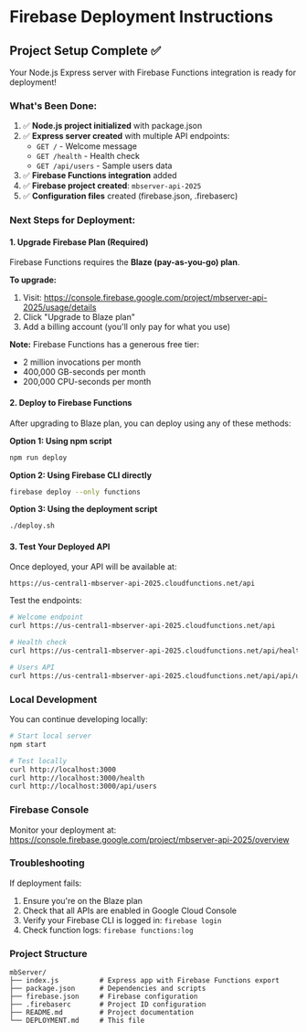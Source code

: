 # Firebase Deployment Instructions

## Project Setup Complete ✅

Your Node.js Express server with Firebase Functions integration is ready for deployment!

### What's Been Done:

1. ✅ **Node.js project initialized** with package.json
2. ✅ **Express server created** with multiple API endpoints:
   - `GET /` - Welcome message
   - `GET /health` - Health check
   - `GET /api/users` - Sample users data
3. ✅ **Firebase Functions integration** added
4. ✅ **Firebase project created**: `mbserver-api-2025`
5. ✅ **Configuration files** created (firebase.json, .firebaserc)

### Next Steps for Deployment:

#### 1. Upgrade Firebase Plan (Required)

Firebase Functions requires the **Blaze (pay-as-you-go) plan**. 

**To upgrade:**
1. Visit: https://console.firebase.google.com/project/mbserver-api-2025/usage/details
2. Click "Upgrade to Blaze plan"
3. Add a billing account (you'll only pay for what you use)

**Note:** Firebase Functions has a generous free tier:
- 2 million invocations per month
- 400,000 GB-seconds per month
- 200,000 CPU-seconds per month

#### 2. Deploy to Firebase Functions

After upgrading to Blaze plan, you can deploy using any of these methods:

**Option 1: Using npm script**
```bash
npm run deploy
```

**Option 2: Using Firebase CLI directly**
```bash
firebase deploy --only functions
```

**Option 3: Using the deployment script**
```bash
./deploy.sh
```

#### 3. Test Your Deployed API

Once deployed, your API will be available at:
```
https://us-central1-mbserver-api-2025.cloudfunctions.net/api
```

Test the endpoints:
```bash
# Welcome endpoint
curl https://us-central1-mbserver-api-2025.cloudfunctions.net/api

# Health check
curl https://us-central1-mbserver-api-2025.cloudfunctions.net/api/health

# Users API
curl https://us-central1-mbserver-api-2025.cloudfunctions.net/api/api/users
```

### Local Development

You can continue developing locally:

```bash
# Start local server
npm start

# Test locally
curl http://localhost:3000
curl http://localhost:3000/health
curl http://localhost:3000/api/users
```

### Firebase Console

Monitor your deployment at:
https://console.firebase.google.com/project/mbserver-api-2025/overview

### Troubleshooting

If deployment fails:
1. Ensure you're on the Blaze plan
2. Check that all APIs are enabled in Google Cloud Console
3. Verify your Firebase CLI is logged in: `firebase login`
4. Check function logs: `firebase functions:log`

### Project Structure

```
mbServer/
├── index.js          # Express app with Firebase Functions export
├── package.json      # Dependencies and scripts
├── firebase.json     # Firebase configuration
├── .firebaserc       # Project ID configuration
├── README.md         # Project documentation
└── DEPLOYMENT.md     # This file
```
